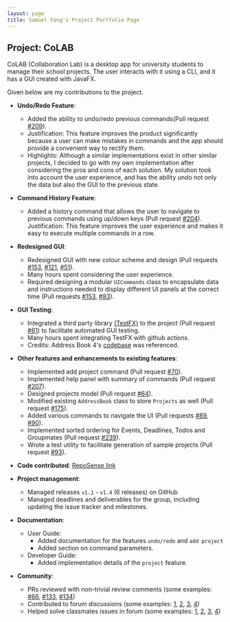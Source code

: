 ```yaml
---
layout: page
title: Samuel Fang's Project Portfolio Page
---
```


## Project: CoLAB

CoLAB (Collaboration Lab) is a desktop app for university students to manage their school projects. The user interacts with it using a CLI, and it has a GUI created with JavaFX.

Given below are my contributions to the project.

* **Undo/Redo Feature**: 
  * Added the ability to undo/redo previous commands(Pull request [\#209](https://github.com/AY2021S2-CS2103T-T11-2/tp/pull/209)).
  * Justification: This feature improves the product significantly because a user can make mistakes in commands and the app should provide a convenient way to rectify them.
  * Highlights: Although a similar implementations exist in other similar projects, I decided to go with my own implementation after considering the pros and cons of each solution. My solution took into account the user experience, and has the ability undo not only the data but also the GUI to the previous state.

* **Command History Feature**: 
  * Added a history command that allows the user to navigate to previous commands using up/down keys (Pull request [\#204](https://github.com/AY2021S2-CS2103T-T11-2/tp/pull/204)).
  Justification: This feature improves the user experience and makes it easy to execute multiple commands in a row.

* **Redesigned GUI**:
  * Redesigned GUI with new colour scheme and design (Pull requests [\#153](https://github.com/AY2021S2-CS2103T-T11-2/tp/pull/153), [\#121](https://github.com/AY2021S2-CS2103T-T11-2/tp/pull/121), [\#51](https://github.com/AY2021S2-CS2103T-T11-2/tp/pull/51)).
  * Many hours spent considering the user experience.
  * Required designing a modular `UICommands` class to encapsulate data and instructions needed to display different UI panels at the correct time (Pull requests [\#153](https://github.com/AY2021S2-CS2103T-T11-2/tp/pull/159), [\#83](https://github.com/AY2021S2-CS2103T-T11-2/tp/pull/159)).
  
* **GUI Testing**:
  * Integrated a third party library [(TestFX)](https://github.com/TestFX/TestFX) to the project (Pull request [\#61](https://github.com/AY2021S2-CS2103T-T11-2/tp/pull/61)) to facilitate automated GUI testing.
  * Many hours spent integrating TestFX with github actions.
  * Credits: Address Book 4's [codebase](https://github.com/se-edu/addressbook-level4) was referenced.

* **Other features and enhancements to existing features**:
  * Implemented add project command (Pull request [\#70](https://github.com/AY2021S2-CS2103T-T11-2/tp/pull/70)).
  * Implemented help panel with summary of commands (Pull request [\#207](https://github.com/AY2021S2-CS2103T-T11-2/tp/pull/207)).
  * Designed projects model (Pull request [\#64](https://github.com/AY2021S2-CS2103T-T11-2/tp/pull/64)).
  * Modified existing `AddressBook` class to store `Projects` as well (Pull request [\#175](https://github.com/AY2021S2-CS2103T-T11-2/tp/pull/175)).
  * Added various commands to navigate the UI (Pull requests [\#89](https://github.com/AY2021S2-CS2103T-T11-2/tp/pull/89), [\#90](https://github.com/AY2021S2-CS2103T-T11-2/tp/pull/90)).
  * Implemented sorted ordering for Events, Deadlines, Todos and Groupmates (Pull request [\#239](https://github.com/AY2021S2-CS2103T-T11-2/tp/pull/239)). 
  * Wrote a test utility to facilitate generation of sample projects (Pull request [\#93](https://github.com/AY2021S2-CS2103T-T11-2/tp/pull/93)).

* **Code contributed**: [RepoSense link](https://nus-cs2103-ay2021s2.github.io/tp-dashboard/?search=samuelfangjw&sort=groupTitle&sortWithin=title&timeframe=commit&mergegroup=&groupSelect=groupByRepos&breakdown=false&tabOpen=true&tabType=authorship&tabAuthor=samuelfangjw&tabRepo=AY2021S2-CS2103T-T11-2%2Ftp%5Bmaster%5D&authorshipIsMergeGroup=false&authorshipFileTypes=docs~functional-code~test-code~other&authorshipIsBinaryFileTypeChecked=false)

* **Project management**:
  * Managed releases `v1.1` - `v1.4` (6 releases) on GitHub
  * Managed deadlines and deliverables for the group, including updating the issue tracker and milestones.

* **Documentation**:
  * User Guide:
    * Added documentation for the features `undo/redo` and `add project`
    * Added section on command parameters.
  * Developer Guide:
    * Added implementation details of the `project` feature.

* **Community**:
  * PRs reviewed with non-trivial review comments (some examples: [\#66](https://github.com/AY2021S2-CS2103T-T11-2/tp/pull/66#discussion_r590305059), [\#133](https://github.com/AY2021S2-CS2103T-T11-2/tp/pull/133#discussion_r596271704), [\#134](https://github.com/AY2021S2-CS2103T-T11-2/tp/pull/134#discussion_r596096725))
  * Contributed to forum discussions (some examples: [1](https://github.com/nus-cs2103-AY2021S2/forum/issues/14#issuecomment-762001887), [2](https://github.com/nus-cs2103-AY2021S2/forum/issues/166#issuecomment-782832950), [3](https://github.com/nus-cs2103-AY2021S2/forum/issues/178#issuecomment-785672104), [4](https://github.com/nus-cs2103-AY2021S2/forum/issues/175#issuecomment-784275365))
  * Helped solve classmates issues in forum (some examples: [1](https://github.com/nus-cs2103-AY2021S2/forum/issues/152#issuecomment-780571317), [2](https://github.com/nus-cs2103-AY2021S2/forum/issues/180#issuecomment-785819204), [3](https://github.com/nus-cs2103-AY2021S2/forum/issues/215#issuecomment-792492685), [4](https://github.com/nus-cs2103-AY2021S2/forum/issues/284#issuecomment-812535574))
